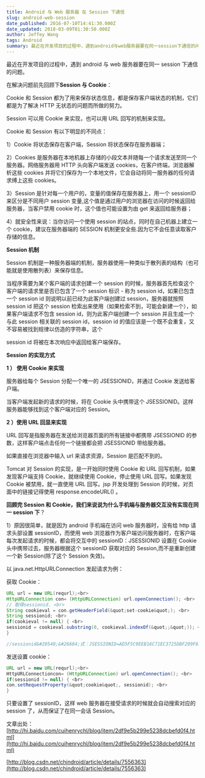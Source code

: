 ```yaml
---
title: Android 与 Web 服务器 在 Session 下通信
slug: android-web-session
date_published: 2016-07-10T14:41:30.000Z
date_updated: 2018-03-09T01:30:50.000Z
author: Jeffey Wang
tags: Android
summary: 最近在开发项目的过程中，遇到android与web服务器要在同一session下通信的问题。
---
```


最近在开发项目的过程中，遇到 android 与 web 服务器要在同一 session 下通信的问题。

在解决问题前先回顾下**Session 与 Cookie**：

Cookie 和 Session 都为了用来保存状态信息，都是保存客户端状态的机制，它们都是为了解决 HTTP 无状态的问题而所做的努力。

Session 可以用 Cookie 来实现，也可以用 URL 回写的机制来实现。

Cookie 和 Session 有以下明显的不同点：

1）Cookie 将状态保存在客户端，Session 将状态保存在服务器端；

2）Cookies 是服务器在本地机器上存储的小段文本并随每一个请求发送至同一个服务器。网络服务器用 HTTP 头向客户端发送 cookies，在客户终端，浏览器解析这些 cookies 并将它们保存为一个本地文件，它会自动将同一服务器的任何请求缚上这些 cookies。

3）Session 是针对每一个用户的，变量的值保存在服务器上，用一个 sessionID 来区分是不同用户 session 变量,这个值是通过用户的浏览器在访问的时候返回给服务器，当客户禁用 cookie 时，这个值也可能设置为由 get 来返回给服务器；

4）就安全性来说：当你访问一个使用 session 的站点，同时在自己机器上建立一个 cookie，建议在服务器端的 SESSION 机制更安全些.因为它不会任意读取客户存储的信息。

**Session 机制**

Session 机制是一种服务器端的机制，服务器使用一种类似于散列表的结构（也可能就是使用散列表）来保存信息。

当程序需要为某个客户端的请求创建一个 session 的时候，服务器首先检查这个客户端的请求里是否已包含了一个 session 标识 - 称为 session id，如果已包含一个 session id 则说明以前已经为此客户端创建过 session，服务器就按照 session id 把这个 session 检索出来使用（如果检索不到，可能会新建一个），如果客户端请求不包含 session id，则为此客户端创建一个 session 并且生成一个与此 session 相关联的 session id，session id 的值应该是一个既不会重复，又不容易被找到规律以仿造的字符串，这个

session id 将被在本次响应中返回给客户端保存。

**Session 的实现方式**

**1 ） 使用 Cookie 来实现**

服务器给每个 Session 分配一个唯一的 JSESSIONID，并通过 Cookie 发送给客户端。

当客户端发起新的请求的时候，将在 Cookie 头中携带这个 JSESSIONID。这样服务器能够找到这个客户端对应的 Session。

**2 ）使用 URL 回显来实现**

URL 回写是指服务器在发送给浏览器页面的所有链接中都携带 JSESSIONID 的参数，这样客户端点击任何一个链接都会把 JSESSIONID 带给服务器。

如果直接在浏览器中输入 url 来请求资源，Session 是匹配不到的。

Tomcat 对 Session 的实现，是一开始同时使用 Cookie 和 URL 回写机制，如果发现客户端支持 Cookie，就继续使用 Cookie，停止使用 URL 回写。如果发现 Cookie 被禁用，就一直使用 URL 回写。jsp 开发处理到 Session 的时候，对页面中的链接记得使用 response.encodeURL() 。

**回顾完 Session 和 Cookie，我们来说说为什么手机端与服务器交互没有实现在同一 session 下**？

1）原因很简单，就是因为 android 手机端在访问 web 服务器时，没有给 http 请求头部设置 sessionID，而使用 web 浏览器作为客户端访问服务器时，在客户端每次发起请求的时候，都会将交互中的 sessionID：JSESSIONID 设置在 Cookie 头中携带过去，服务器根据这个 sessionID 获取对应的 Session,而不是重新创建一个新 Session(除了这个 Session 失效)。

以 java.net.HttpURLConnection 发起请求为例：

获取 Cookie：

```java
URL url = new URL(requrl);<br>
HttpURLConnection con= (HttpURLConnection) url.openConnection(); <br>
// 取得sessionid. <br>
String cookieval = con.getHeaderField(&quot;set-cookie&quot;); <br>
String sessionid; <br>
if(cookieval != null) { <br>
sessionid = cookieval.substring(0, cookieval.indexOf(&quot;;&quot;)); <br>
}

//sessionid&#20540;&#26684;式：JSESSIONID=AD5F5C9EEB16C71EC3725DBF209F6178，是键&#20540;对，不是单指&#20540;
```

发送设置 cookie：

```java
URL url = new URL(requrl);<br>
HttpURLConnectioncon= (HttpURLConnection) url.openConnection(); <br>
if(sessionid != null) { <br>
con.setRequestProperty(&quot;cookie&quot;, sessionid); <br>
}
```

只要设置了 sessionID，这样 web 服务器在接受请求的时候就会自动搜索对应的 session 了，从而保证了在同一会话 Session。

文章出处：
[http://hi.baidu.com/cuihenrychl/blog/item/2df9e5b299e5238dcbefd0f4.html](http://hi.baidu.com/cuihenrychl/blog/item/2df9e5b299e5238dcbefd0f4.html)

[http://blog.csdn.net/chindroid/article/details/7556363](http://blog.csdn.net/chindroid/article/details/7556363)
